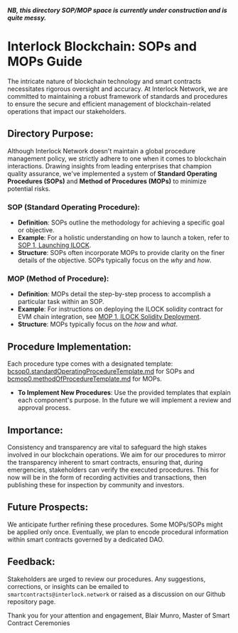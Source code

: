 **_NB, this directory SOP/MOP space is currently under construction and is quite messy._**

# Interlock Blockchain: SOPs and MOPs Guide

The intricate nature of blockchain technology and smart contracts necessitates rigorous oversight and accuracy. At Interlock Network, we are committed to maintaining a robust framework of standards and procedures to ensure the secure and efficient management of blockchain-related operations that impact our stakeholders.

## Directory Purpose:

Although Interlock Network doesn't maintain a global procedure management policy, we strictly adhere to one when it comes to blockchain interactions. Drawing insights from leading enterprises that champion quality assurance, we've implemented a system of **Standard Operating Procedures (SOPs)** and **Method of Procedures (MOPs)** to minimize potential risks.

### **SOP (Standard Operating Procedure)**:
- **Definition**: SOPs outline the methodology for achieving a specific goal or objective.
- **Example**: For a holistic understanding on how to launch a token, refer to [SOP 1, Launching ILOCK](./bcsop1.ILOCKlaunch.md).
- **Structure**: SOPs often incorporate MOPs to provide clarity on the finer details of the objective. SOPs typically focus on the _why_ and _how_.

### **MOP (Method of Procedure)**:
- **Definition**: MOPs detail the step-by-step process to accomplish a particular task within an SOP.
- **Example**: For instructions on deploying the ILOCK solidity contract for EVM chain integration, see [MOP 1, ILOCK Solidity Deployment](./bsmop1.ILOCKsolidityDeployment.md).
- **Structure**: MOPs typically focus on the _how_ and _what_.

## Procedure Implementation:

Each procedure type comes with a designated template: [bcsop0.standardOperatingProcedureTemplate.md](bcsop0.standardOperatingProcedureTemplate.md) for SOPs and [bcmop0.methodOfProcedureTemplate.md](bcmop0.methodOfProcedureTemplate.md) for MOPs. 

- **To Implement New Procedures**: Use the provided templates that explain each component's purpose. In the future we will implement a review and approval process.

## Importance:

Consistency and transparency are vital to safeguard the high stakes involved in our blockchain operations. We aim for our procedures to mirror the transparency inherent to smart contracts, ensuring that, during emergencies, stakeholders can verify the executed procedures. This for now will be in the form of recording activities and transactions, then publishing these for inspection by community and investors.

## Future Prospects:

We anticipate further refining these procedures. Some MOPs/SOPs might be applied only once. Eventually, we plan to encode procedural information within smart contracts governed by a dedicated DAO.

## Feedback:

Stakeholders are urged to review our procedures. Any suggestions, corrections, or insights can be emailed to `smartcontracts@interlock.network` or raised as a discussion on our Github repository page.

Thank you for your attention and engagement,
Blair Munro, Master of Smart Contract Ceremonies
